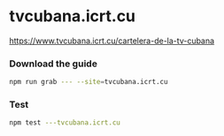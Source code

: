 # tvcubana.icrt.cu

https://www.tvcubana.icrt.cu/cartelera-de-la-tv-cubana

### Download the guide

```sh
npm run grab --- --site=tvcubana.icrt.cu
```

### Test

```sh
npm test ---tvcubana.icrt.cu
```

